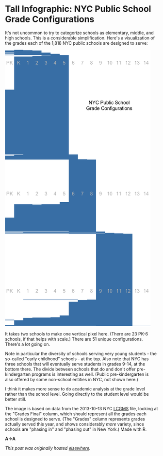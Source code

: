 # Tall Infographic: NYC Public School Grade Configurations



It's not uncommon to try to categorize schools as elementary, middle, and high schools. This is a considerable simplification. Here's a visualization of the grades each of the 1,818 NYC public schools are designed to serve:

<a href="schoolconfigs.png"><img class="size-full wp-image-435 aligncenter" alt="school grade configurations visualization" src="schoolconfigs.png"></a>

It takes two schools to make one vertical pixel here. (There are 23 PK-6 schools, if that helps with scale.) There are 51 unique configurations. There's a lot going on.

Note in particular the diversity of schools serving very young students - the so-called "early childhood" schools - at the top. Also note that NYC has three schools that will eventually serve students in grades 9-14, at the bottom there. The divide between schools that do and don't offer pre-kindergarten programs is interesting as well. (Public pre-kindergarten is also offered by some non-school entities in NYC, not shown here.)

I think it makes more sense to do academic analysis at the grade level rather than the school level. Going directly to the student level would be better still.

The image is based on data from the 2013-10-13 NYC <a href="http://schools.nyc.gov/Offices/EnterpriseOperations/DIIT/OOD/default.htm">LCGMS</a> file, looking at the "Grades Final" column, which should represent all the grades each school is designed to serve. (The "Grades" column represents grades actually served this year, and shows considerably <em>more</em> variety, since schools are "phasing in" and "phasing out" in New York.) Made with R.

<strong>A→A</strong>



*This post was originally hosted [elsewhere](https://planspacedotorg.wordpress.com/2013/10/13/tall-infographic-nyc-public-school-grade-configurations/).*

